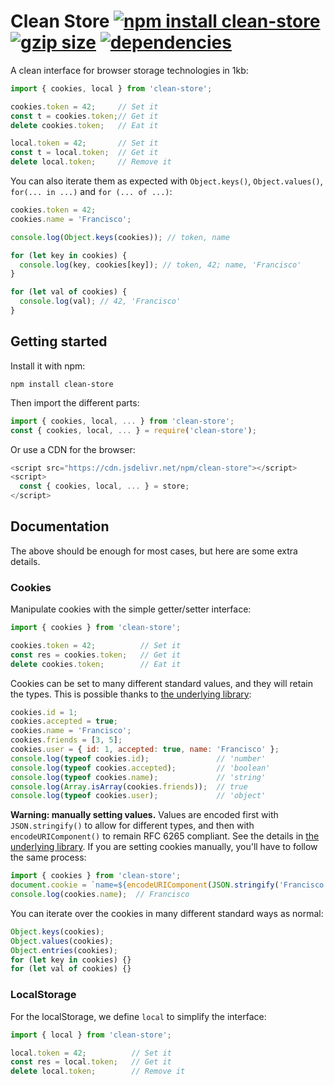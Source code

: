 # Clean Store [![npm install clean-store](https://img.shields.io/badge/npm%20install-clean--store-blue.svg)](https://www.npmjs.com/package/clean-store) [![gzip size](https://img.badgesize.io/franciscop/clean-store/master/store.min.js.svg?compression=gzip)](https://github.com/franciscop/clean-store/blob/master/store.min.js) [![dependencies](https://img.shields.io/badge/dependencies-0-green.svg)](https://github.com/franciscop/clean-store/blob/master/package.json)

A clean interface for browser storage technologies in 1kb:

```js
import { cookies, local } from 'clean-store';

cookies.token = 42;     // Set it
const t = cookies.token;// Get it
delete cookies.token;   // Eat it

local.token = 42;       // Set it
const t = local.token;  // Get it
delete local.token;     // Remove it
```

You can also iterate them as expected with `Object.keys()`, `Object.values()`, `for(... in ...)` and `for (... of ...)`:

```js
cookies.token = 42;
cookies.name = 'Francisco';

console.log(Object.keys(cookies)); // token, name

for (let key in cookies) {
  console.log(key, cookies[key]); // token, 42; name, 'Francisco'
}

for (let val of cookies) {
  console.log(val); // 42, 'Francisco'
}
```



## Getting started

Install it with npm:

```
npm install clean-store
```

Then import the different parts:

```js
import { cookies, local, ... } from 'clean-store';
const { cookies, local, ... } = require('clean-store');
```

Or use a CDN for the browser:

```js
<script src="https://cdn.jsdelivr.net/npm/clean-store"></script>
<script>
  const { cookies, local, ... } = store;
</script>
```



## Documentation

The above should be enough for most cases, but here are some extra details.

### Cookies

Manipulate cookies with the simple getter/setter interface:

```js
import { cookies } from 'clean-store';

cookies.token = 42;          // Set it
const res = cookies.token;   // Get it
delete cookies.token;        // Eat it
```

Cookies can be set to many different standard values, and they will retain the types. This is possible thanks to [the underlying library](https://github.com/franciscop/cookies.js):

```js
cookies.id = 1;
cookies.accepted = true;
cookies.name = 'Francisco';
cookies.friends = [3, 5];
cookies.user = { id: 1, accepted: true, name: 'Francisco' };
console.log(typeof cookies.id);               // 'number'
console.log(typeof cookies.accepted);         // 'boolean'
console.log(typeof cookies.name);             // 'string'
console.log(Array.isArray(cookies.friends));  // true
console.log(typeof cookies.user);             // 'object'
```

**Warning: manually setting values.** Values are encoded first with `JSON.stringify()` to allow for different types, and then with `encodeURIComponent()` to remain RFC 6265 compliant. See the details in [the underlying library](https://github.com/franciscop/cookies.js#advanced-options). If you are setting cookies manually, you'll have to follow the same process:

```js
import { cookies } from 'clean-store';
document.cookie = `name=${encodeURIComponent(JSON.stringify('Francisco'))}`
console.log(cookies.name);  // Francisco
```

You can iterate over the cookies in many different standard ways as normal:

```js
Object.keys(cookies);
Object.values(cookies);
Object.entries(cookies);
for (let key in cookies) {}
for (let val of cookies) {}
```



### LocalStorage

For the localStorage, we define `local` to simplify the interface:

```js
import { local } from 'clean-store';

local.token = 42;          // Set it
const res = local.token;   // Get it
delete local.token;        // Remove it
```
